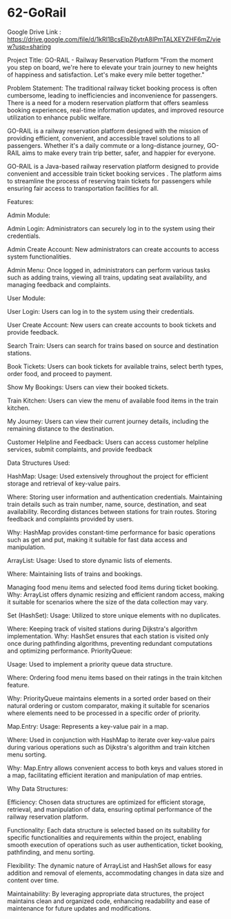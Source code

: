 # 62-GoRail

Google Drive Link : https://drive.google.com/file/d/1kRI1BcsElpZ6ytrA8IPmTALXEYZHF6mZ/view?usp=sharing

Project Title: GO-RAIL -  Railway Reservation Platform
"From the moment you step on board, we're here to elevate your train journey to new heights of happiness and satisfaction. Let's make every mile better together."


Problem Statement:
The traditional railway ticket booking process is often cumbersome, leading to inefficiencies and inconvenience for passengers. There is a need for a modern reservation platform that offers seamless booking experiences, real-time information updates, and improved resource utilization to enhance public welfare.


GO-RAIL is a railway reservation platform designed with the mission of providing efficient, convenient, and accessible travel solutions to all passengers. Whether it's a daily commute or a long-distance journey, GO-RAIL aims to make every train trip better, safer, and happier for everyone.

GO-RAIL is a Java-based railway reservation platform designed to provide convenient and accessible train ticket booking services . The platform aims to streamline the process of reserving train tickets for passengers while ensuring fair access to transportation facilities for all.


Features:

Admin Module:

Admin Login: Administrators can securely log in to the system using their credentials.

Admin Create Account: New administrators can create accounts to access system functionalities.

Admin Menu: Once logged in, administrators can perform various tasks such as adding trains, viewing all trains, updating seat availability, and managing feedback and complaints.

User Module:

User Login: Users can log in to the system using their credentials.

User Create Account: New users can create accounts to book tickets and provide feedback.

Search Train: Users can search for trains based on source and destination stations.

Book Tickets: Users can book tickets for available trains, select berth types, order food, and proceed to payment.

Show My Bookings: Users can view their booked tickets.

Train Kitchen: Users can view the menu of available food items in the train kitchen.

My Journey: Users can view their current journey details, including the remaining distance to the destination.

Customer Helpline and Feedback: Users can access customer helpline services, submit complaints, and provide feedback

Data Structures Used:

HashMap:
Usage: Used extensively throughout the project for efficient storage and retrieval of key-value pairs.

Where:
Storing user information and authentication credentials.
Maintaining train details such as train number, name, source, destination, and seat availability.
Recording distances between stations for train routes.
Storing feedback and complaints provided by users.

Why: HashMap provides constant-time performance for basic operations such as get and put, making it suitable for fast data access and manipulation.

ArrayList:
Usage: Used to store dynamic lists of elements.

Where:
Maintaining lists of trains and bookings.

Managing food menu items and selected food items during ticket booking.
Why: ArrayList offers dynamic resizing and efficient random access, making it suitable for scenarios where the size of the data collection may vary.

Set (HashSet):
Usage: Utilized to store unique elements with no duplicates.

Where:
Keeping track of visited stations during Dijkstra's algorithm implementation.
Why: HashSet ensures that each station is visited only once during pathfinding algorithms, preventing redundant computations and optimizing performance.
PriorityQueue:

Usage: Used to implement a priority queue data structure.

Where:
Ordering food menu items based on their ratings in the train kitchen feature.

Why: PriorityQueue maintains elements in a sorted order based on their natural ordering or custom comparator, making it suitable for scenarios where elements need to be processed in a specific order of priority.

Map.Entry:
Usage: Represents a key-value pair in a map.

Where:
Used in conjunction with HashMap to iterate over key-value pairs during various operations such as Dijkstra's algorithm and train kitchen menu sorting.

Why: Map.Entry allows convenient access to both keys and values stored in a map, facilitating efficient iteration and manipulation of map entries.


Why Data Structures:

Efficiency: Chosen data structures are optimized for efficient storage, retrieval, and manipulation of data, ensuring optimal performance of the railway reservation platform.

Functionality: Each data structure is selected based on its suitability for specific functionalities and requirements within the project, enabling smooth execution of operations such as user authentication, ticket booking, pathfinding, and menu sorting.

Flexibility: The dynamic nature of ArrayList and HashSet allows for easy addition and removal of elements, accommodating changes in data size and content over time.

Maintainability: By leveraging appropriate data structures, the project maintains clean and organized code, enhancing readability and ease of maintenance for future updates and modifications.

